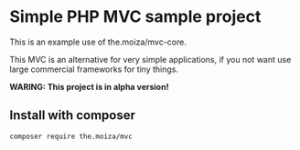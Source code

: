 # Simple PHP MVC sample project

This is an example use of the.moiza/mvc-core.

This MVC is an alternative for very simple applications, if you not want use large commercial frameworks for tiny things.

**WARING: This project is in alpha version!**

## Install with composer
```
composer require the.moiza/mvc
```